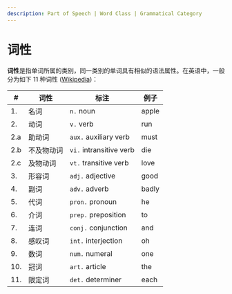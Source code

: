 ```yaml
---
description: Part of Speech | Word Class | Grammatical Category
---
```


# 词性

<!--@include: ../fm-desc.md-->

**词性**是指单词所属的类别，同一类别的单词具有相似的语法属性。在英语中，一般分为如下 11 种词性 ([Wikipedia](https://en.wikipedia.org/wiki/Part_of_speech))：

| #   | 词性       | 标注                    | 例子  |
| --- | ---------- | ----------------------- | ----- |
| 1.  | 名词       | `n.` noun               | apple |
| 2.  | 动词       | `v.` verb               | run   |
| 2.a | 助动词     | `aux.` auxiliary verb   | must  |
| 2.b | 不及物动词 | `vi.` intransitive verb | die   |
| 2.c | 及物动词   | `vt.` transitive verb   | love  |
| 3.  | 形容词     | `adj.` adjective        | good  |
| 4.  | 副词       | `adv.` adverb           | badly |
| 5.  | 代词       | `pron.` pronoun         | he    |
| 6.  | 介词       | `prep.` preposition     | to    |
| 7.  | 连词       | `conj.` conjunction     | and   |
| 8.  | 感叹词     | `int.` interjection     | oh    |
| 9.  | 数词       | `num.` numeral          | one   |
| 10. | 冠词       | `art.` article          | the   |
| 11. | 限定词     | `det.` determiner       | each  |
